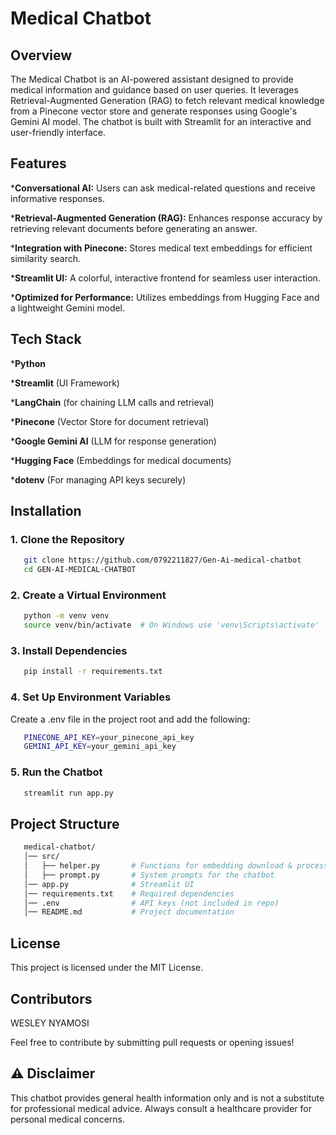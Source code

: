 # Medical Chatbot

## Overview

The Medical Chatbot is an AI-powered assistant designed to provide medical information and guidance based on user queries. It leverages Retrieval-Augmented Generation (RAG) to fetch relevant medical knowledge from a Pinecone vector store and generate responses using Google's Gemini AI model. The chatbot is built with Streamlit for an interactive and user-friendly interface.

## Features

***Conversational AI:** Users can ask medical-related questions and receive informative responses.

***Retrieval-Augmented Generation (RAG):** Enhances response accuracy by retrieving relevant documents before generating an answer.

***Integration with Pinecone:** Stores medical text embeddings for efficient similarity search.

***Streamlit UI:** A colorful, interactive frontend for seamless user interaction.

***Optimized for Performance:** Utilizes embeddings from Hugging Face and a lightweight Gemini model.

## Tech Stack

***Python**

***Streamlit** (UI Framework)

***LangChain** (for chaining LLM calls and retrieval)

***Pinecone** (Vector Store for document retrieval)

***Google Gemini AI** (LLM for response generation)

***Hugging Face** (Embeddings for medical documents)

***dotenv** (For managing API keys securely)

## Installation
### 1. Clone the Repository
```bash
   git clone https://github.com/0792211827/Gen-Ai-medical-chatbot
   cd GEN-AI-MEDICAL-CHATBOT
```
### 2. Create a Virtual Environment
```bash
   python -m venv venv
   source venv/bin/activate  # On Windows use 'venv\Scripts\activate'
```
### 3. Install Dependencies
```bash
   pip install -r requirements.txt
```
### 4. Set Up Environment Variables
Create a .env file in the project root and add the following:
```bash
   PINECONE_API_KEY=your_pinecone_api_key
   GEMINI_API_KEY=your_gemini_api_key
```
### 5. Run the Chatbot
```bash
   streamlit run app.py
```

## Project Structure

```bash
   medical-chatbot/
   │── src/
   │   ├── helper.py       # Functions for embedding download & processing
   │   ├── prompt.py       # System prompts for the chatbot
   │── app.py              # Streamlit UI
   │── requirements.txt    # Required dependencies
   │── .env                # API keys (not included in repo)
   │── README.md           # Project documentation
```

## License

This project is licensed under the MIT License.

## Contributors

WESLEY NYAMOSI

Feel free to contribute by submitting pull requests or opening issues!

## ⚠️ Disclaimer
This chatbot provides general health information only and is not a substitute for professional medical advice. Always consult a healthcare provider for personal medical concerns.
